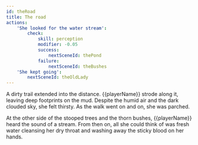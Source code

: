 ```yaml
---
id: theRoad
title: The road
actions:
    'She looked for the water stream':
        check:
            skill: perception
            modifier: -0.05
            success:
                nextSceneId: thePond
            failure:
                nextSceneId: theBushes
    'She kept going':
        nextSceneId: theOldLady
---
```


A dirty trail extended into the distance. {{playerName}} strode along it, leaving deep footprints on the mud. Despite the humid air and the dark clouded sky, she felt thirsty. As the walk went on and on, she was parched.

At the other side of the stooped trees and the thorn bushes, {{playerName}} heard the sound of a stream. From then on, all she could think of was fresh water cleansing her dry throat and washing away the sticky blood on her hands.
